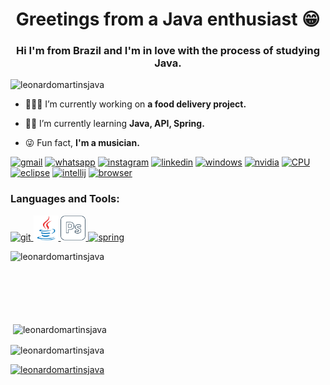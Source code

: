 <h1 align="center">Greetings from a Java enthusiast 😁 </h1>
<h3 align="center">Hi I'm from Brazil and I'm in love with the process of studying Java.</h3>

<p align="left"> <img src="https://komarev.com/ghpvc/?username=leonardomartinsjava&label=Profile%20views&color=0e75b6&style=flat" alt="leonardomartinsjava" /> </p>

- 🧑🏻‍💻 I’m currently working on **a food delivery project.**

- 👨‍💻 I’m currently learning **Java, API, Spring.**

- 😜 Fun fact, **I'm a musician.**

[![gmail](https://img.shields.io/badge/Gmail-D14836?style=for-the-badge&logo=gmail&logoColor=white)](mailto:leomaker2009@gmail.com)
[![whatsapp](https://img.shields.io/badge/WhatsApp-25D366?style=for-the-badge&logo=whatsapp&logoColor=white)](https://api.whatsapp.com/send?phone=5534998798902)
[![instagram](https://img.shields.io/badge/Instagram-E4405F?style=for-the-badge&logo=instagram&logoColor=white)](https://www.instagram.com/blackdogreal/)
[![linkedin](https://img.shields.io/badge/LinkedIn-0077B5?style=for-the-badge&logo=linkedin&logoColor=white)](https://www.linkedin.com/in/leonardo-martinsjava/)
[![windows](https://img.shields.io/badge/Windows-0078D6?style=for-the-badge&logo=windows&logoColor=white)]()
[![nvidia](https://img.shields.io/badge/NVIDIA-RTX2060-76B900?style=for-the-badge&logo=nvidia&logoColor=white)]()
[![CPU](https://img.shields.io/badge/Intel-Core_i7_8700k-0071C5?style=for-the-badge&logo=intel&logoColor=white)]()
[![eclipse](https://img.shields.io/badge/Eclipse-2C2255?style=for-the-badge&logo=eclipse&logoColor=white)]()
[![intellij](https://img.shields.io/badge/IntelliJ_IDEA-000000.svg?style=for-the-badge&logo=intellij-idea&logoColor=white)]()
[![browser](https://img.shields.io/badge/Google_chrome-4285F4?style=for-the-badge&logo=Google-chrome&logoColor=white)]()

<h3 align="left">Languages and Tools:</h3>
<p align="left"> <a href="https://git-scm.com/" target="_blank" rel="noreferrer"> <img src="https://www.vectorlogo.zone/logos/git-scm/git-scm-icon.svg" alt="git" width="40" height="40"/> </a> <a href="https://docs.oracle.com/javase/tutorial/tutorialLearningPaths.html" target="_blank" rel="noreferrer"> <img src="https://raw.githubusercontent.com/devicons/devicon/master/icons/java/java-original.svg" alt="java" width="40" height="40"/> </a> <a href="https://www.adobe.com/br/products/photoshop/landpa.html?gclid=CjwKCAjwoPOwBhAeEiwAJuXRhyNl0_U7LiqQlleV9AgzOt9XlLoB2n3Qej9zTU938wo_J1jaoascKxoCk2gQAvD_BwE&sdid=KQPOM&mv=search&ef_id=CjwKCAjwoPOwBhAeEiwAJuXRhyNl0_U7LiqQlleV9AgzOt9XlLoB2n3Qej9zTU938wo_J1jaoascKxoCk2gQAvD_BwE:G:s&s_kwcid=AL!3085!3!534509111647!e!!g!!photoshop!188192502!10077842982&gad_source=1" target="_blank" rel="noreferrer"> <img src="https://raw.githubusercontent.com/devicons/devicon/master/icons/photoshop/photoshop-line.svg" alt="photoshop" width="40" height="40"/> </a> <a href="https://spring.io/" target="_blank" rel="noreferrer"> <img src="https://www.vectorlogo.zone/logos/springio/springio-icon.svg" alt="spring" width="40" height="40"/> </a> </p>

<p><img align="left" src="https://github-readme-stats.vercel.app/api/top-langs?username=leonardomartinsjava&show_icons=true&locale=en&layout=compact" alt="leonardomartinsjava"/></p>
</br>
</br>
</br>
</br>
</br>
</br>
<p>&nbsp;<img align="center" src="https://github-readme-stats.vercel.app/api?username=leonardomartinsjava&show_icons=true&locale=en" alt="leonardomartinsjava"/></p>

<p><img align="center" src="https://github-readme-streak-stats.herokuapp.com/?user=leonardomartinsjava&" alt="leonardomartinsjava" /></p>

<p align="left"> <a href="https://github.com/ryo-ma/github-profile-trophy"><img src="https://github-profile-trophy.vercel.app/?username=leonardomartinsjava" alt="leonardomartinsjava" /></a> </p>


